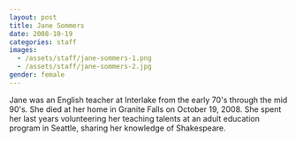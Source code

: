 ```yaml
---
layout: post
title: Jane Sommers
date: 2008-10-19
categories: staff
images:
  - /assets/staff/jane-sommers-1.png
  - /assets/staff/jane-sommers-2.jpg
gender: female
---
```

Jane was an English teacher at Interlake from the early 70's through the mid 90's. She died at her home in Granite Falls on October 19, 2008. She spent her last years volunteering her teaching talents at an adult education program in Seattle, sharing her knowledge of Shakespeare.
